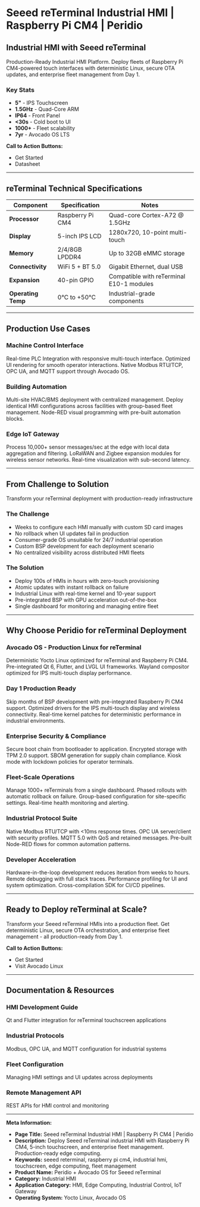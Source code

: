 # Seeed reTerminal Industrial HMI | Raspberry Pi CM4 | Peridio

## Industrial HMI with Seeed reTerminal

Production-Ready Industrial HMI Platform. Deploy fleets of Raspberry Pi CM4-powered touch interfaces with deterministic Linux, secure OTA updates, and enterprise fleet management from Day 1.

### Key Stats

- **5"** - IPS Touchscreen
- **1.5GHz** - Quad-Core ARM
- **IP64** - Front Panel
- **&lt;30s** - Cold boot to UI
- **1000+** - Fleet scalability
- **7yr** - Avocado OS LTS

**Call to Action Buttons:**

- Get Started
- Datasheet

---

## reTerminal Technical Specifications

| Component          | Specification    | Notes                                    |
| ------------------ | ---------------- | ---------------------------------------- |
| **Processor**      | Raspberry Pi CM4 | Quad-core Cortex-A72 @ 1.5GHz            |
| **Display**        | 5-inch IPS LCD   | 1280x720, 10-point multi-touch           |
| **Memory**         | 2/4/8GB LPDDR4   | Up to 32GB eMMC storage                  |
| **Connectivity**   | WiFi 5 + BT 5.0  | Gigabit Ethernet, dual USB               |
| **Expansion**      | 40-pin GPIO      | Compatible with reTerminal E10-1 modules |
| **Operating Temp** | 0°C to +50°C     | Industrial-grade components              |

---

## Production Use Cases

### Machine Control Interface

Real-time PLC Integration with responsive multi-touch interface. Optimized UI rendering for smooth operator interactions. Native Modbus RTU/TCP, OPC UA, and MQTT support through Avocado OS.

### Building Automation

Multi-site HVAC/BMS deployment with centralized management. Deploy identical HMI configurations across facilities with group-based fleet management. Node-RED visual programming with pre-built automation blocks.

### Edge IoT Gateway

Process 10,000+ sensor messages/sec at the edge with local data aggregation and filtering. LoRaWAN and Zigbee expansion modules for wireless sensor networks. Real-time visualization with sub-second latency.

---

## From Challenge to Solution

Transform your reTerminal deployment with production-ready infrastructure

### The Challenge

- Weeks to configure each HMI manually with custom SD card images
- No rollback when UI updates fail in production
- Consumer-grade OS unsuitable for 24/7 industrial operation
- Custom BSP development for each deployment scenario
- No centralized visibility across distributed HMI fleets

### The Solution

- Deploy 100s of HMIs in hours with zero-touch provisioning
- Atomic updates with instant rollback on failure
- Industrial Linux with real-time kernel and 10-year support
- Pre-integrated BSP with GPU acceleration out-of-the-box
- Single dashboard for monitoring and managing entire fleet

---

## Why Choose Peridio for reTerminal Deployment

### Avocado OS - Production Linux for reTerminal

Deterministic Yocto Linux optimized for reTerminal and Raspberry Pi CM4. Pre-integrated Qt 6, Flutter, and LVGL UI frameworks. Wayland compositor optimized for IPS multi-touch display performance.

### Day 1 Production Ready

Skip months of BSP development with pre-integrated Raspberry Pi CM4 support. Optimized drivers for the IPS multi-touch display and wireless connectivity. Real-time kernel patches for deterministic performance in industrial environments.

### Enterprise Security & Compliance

Secure boot chain from bootloader to application. Encrypted storage with TPM 2.0 support. SBOM generation for supply chain compliance. Kiosk mode with lockdown policies for operator terminals.

### Fleet-Scale Operations

Manage 1000+ reTerminals from a single dashboard. Phased rollouts with automatic rollback on failure. Group-based configuration for site-specific settings. Real-time health monitoring and alerting.

### Industrial Protocol Suite

Native Modbus RTU/TCP with &lt;10ms response times. OPC UA server/client with security profiles. MQTT 5.0 with QoS and retained messages. Pre-built Node-RED flows for common automation patterns.

### Developer Acceleration

Hardware-in-the-loop development reduces iteration from weeks to hours. Remote debugging with full stack traces. Performance profiling for UI and system optimization. Cross-compilation SDK for CI/CD pipelines.

---

## Ready to Deploy reTerminal at Scale?

Transform your Seeed reTerminal HMIs into a production fleet. Get deterministic Linux, secure OTA orchestration, and enterprise fleet management - all production-ready from Day 1.

**Call to Action Buttons:**

- Get Started
- Visit Avocado Linux

---

## Documentation & Resources

### HMI Development Guide

Qt and Flutter integration for reTerminal touchscreen applications

### Industrial Protocols

Modbus, OPC UA, and MQTT configuration for industrial systems

### Fleet Configuration

Managing HMI settings and UI updates across deployments

### Remote Management API

REST APIs for HMI control and monitoring

---

**Meta Information:**

- **Page Title:** Seeed reTerminal Industrial HMI | Raspberry Pi CM4 | Peridio
- **Description:** Deploy Seeed reTerminal industrial HMI with Raspberry Pi CM4, 5-inch touchscreen, and enterprise fleet management. Production-ready edge computing.
- **Keywords:** seeed reterminal, raspberry pi cm4, industrial hmi, touchscreen, edge computing, fleet management
- **Product Name:** Peridio + Avocado OS for Seeed reTerminal
- **Category:** Industrial HMI
- **Application Category:** HMI, Edge Computing, Industrial Control, IoT Gateway
- **Operating System:** Yocto Linux, Avocado OS
